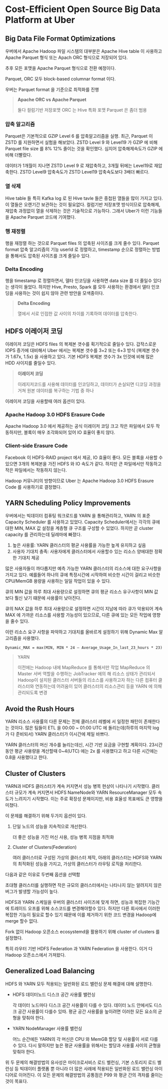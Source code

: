 # Cost-Efficient Open Source Big Data Platform at Uber

## Big Data File Format Optimizations

우버에서 Apache Hadoop 파일 시스템의 대부분은 Apache Hive table 이 사용하고 Apache Parquet 형식 또는 Apach ORC 형식으로 저장되어 있다.

추후 모든 포맷을 Apache Parquet 형식으로 전환 예정이다.

Parquet, ORC 모두 block-based columnar format 이다.

우버는 Parquet format 을 기준으로 최적화를 진행

> **Apache ORC vs Apache Parquet**
>
> 둘다 컬럼기반 저장포맷 ORC 는 Hive 특화 포맷 Parquet 은 좀더 범용

### 압축 알고리즘

Parquet은 기본적으로 GZIP Level 6 를 압축알고리즘을 실행. 최근, Parquet 이 ZSTD 를 지원하면서 실험을 해보았다. ZSTD Level 9 와 Level19 가  GZIP 에 비해 Parquet file size 를 8% 12% 줄이는 것을 확인했다. 심지어 압축해제속도가 GZIP 에 비해 더빨랐다.

데이터가 1개월이 지나면 ZSTD Level 9 로 재압축하고, 3개월 뒤에는 Level19로 재압축한다. ZSTD Level9 압축속도가 ZSTD Level19 압축속도보다 3배더 빠르다.

### 열 삭제

Hive table 들 특히 Kafka log 로 된 Hive tavle 들은 중첩된 열들을 많이 가지고 있다. 이 열들은 오랜기간 보관하는 것이 필요없다. 컬럼기반 저장포맷 방식이므로 압축해제, 재압축 과정없이 열을 삭제하는 것은 기술적으로 가능하다. 그래서 Uber가 이런 기능들을 Apache Parquet 코드에 기여했다.

### 행 재정렬

행을 재정렬 하는 것으로 Parquet files 의 압축된 사이즈를 크게 줄수 있다. Parquet format 압축 알고리즘의 기능 userId 로 정렬하고, timestamp 순으로 정렬하는 방법을 통해서도 압축된 사이즈를 크게 줄일수 있다. 

### Delta Encoding

행을 timestamp 로 정렬하면서, 델타 인코딩을 사용하면 data size 를 더 줄일수 있다는 생각이 들었다. 하지만 Hive, Presto, Spark 를 모두 사용하는 환경에서 델타 인코딩을 사용하는 것이 쉽지 않아 관련 방안을 모색중이다.

> **Delta Encoding**
>
> 열에서 서로 인접한 값 사이의 차이를 기록하여 데이터를 압축한다.

## HDFS 이레이저 코딩

이레이저 코딩은 HDFS files 의 복제본 갯수를 획기적으로 줄일수 있다. 갑작스로운 IOPS 증가에 대비해서 Uber 에서는 복제본 갯수를 3+2 또는 6+3 방식 (복제본 갯수가 1.67x, 1.5x) 을 사용하고 있다. 기본 HDFS 복제본 갯수가 3x 인것에 비해 많은 HDD 사이지를 줄일수 있다.

> **이레이저 코딩**
>
> 이레지저코드를 사용해 데이터를 인코딩하고, 데이터가 손실되면 디코딩 과정을 거쳐 원본 데이터를 복구하는 기법 중 하나

이레이저 코딩을 사용할때 여러 옵션이 있다.

### Apache Hadoop 3.0 HDFS Erasure Code

Apache Hadoop 3.0 에서 제공하는 공식 이레이저 코딩 크고 작은 파일에서 모두 작동하지만, 블록이 매우 조각화되어 있어 IO 효율이 좋지 않다.

### Client-side Erasure Code

Facebook 이 HDFS-RAID project 에서 제공, IO 효율이 좋다. 모든 블록을 사용할 수 있으면 3개의 복제본을 가진 HDFS 와 IO 속도가 같다. 하지만 큰 파일에서만 작동하고 작은 파일에서는 작동하지 않는다.

Hadoop 커뮤니티의 방향이므로 Uber 는 Apache Hadoop 3.0 HDFS Erasure Code 를 사용하기로 결정했다.

## YARN Scheduling Policy Improvements

우버에서는 빅데이터 컴퓨팅 워크로드를 YARN 을 통해관리하고, YARN 의 표준 Capacity Scheduler 를 사용하고 있었다. Capacity Scheduler에서는 각각의 큐에 대한 MIN, MAX 값 설정을 계층형 큐 구조를 구성할 수 있었다. 하지만 곧 cluster capacity 를 관리하는데 딜레마에 빠졌다.

1. 높은 사용률: YARN 클러스터의 평균 사용률을 가능한 높게 유지하고 싶음
2. 사용자 기대치 충족: 사용자에게 클러스터에서 사용할수 있는 리소스 양에대한 정확한 기대치 제공

많은 사용자들이 까다롭지만 예측 가능한 YARN 클러스터의 리소스에 대한 요구사항을 가지고 있다. 예를들어 하나의 큐에 특정시간에 시작하여 비슷한 시간이 걸리고 비슷한 CPU/MemGB 용량을 사용하는 일일 작업이 있을 수 있다.

큐의 MIN 값을 하루 최대 사용량으로 설정하면 큐의 평균 리소스 유구사항이 MIN 값 보다 훨신 낮기 떄문에 사용률이 낮아진다.

큐의 NAX 값을 하루 최대 사용량으로 설정하면 시간이 지남에 따라 큐가 악용되어 계속 MAX 에 가까운 리소스를 사용할 가능성이 있으므로, 다른 큐에 있는 모든 작업에 영향을 줄수 있다.

이런 리소스 요구 사항을 파악하고 기대치를 올바르게 설정하기 위해 Dynamic Max 알고리즘을 사용했다.

```
Dynamic_MAX = max(MIN, MIN * 24 – Average_Usage_In_last_23_hours * 23)
```

> YARN
>
> 이전에는 Hadoop 내에 MapReduce 를 통해서만 작업 MapReduce 의 Master 서버 역할을 수행하는 JobTracker 에의 해 리소스 상태가 관리되서 Hadoop이 설치된 클러스터 서버들의 리소스를 사용하고자 하는 다른 컴퓨터 클러스터와 연동하는데 어려움이 있어 클러스터의 리소스관리 등을 YARN 에 의해 관리되도록 변경

## Avoid the Rush Hours

YARN 리소스 사용률의 다른 문제는 전체 클러스터 레벨에 서 일정한 패턴이 존재한다는 것이다. 많은 팀들이 ETL 을 00:00 ~ 01:00 UTC 에 돌리는데(하루의 마지막 log 가 다 준비되서) YARN 클러스터가 이시간에 제일 바쁘다.

YARN 클러스터의 머신 개수를 늘리는데신, 시간 기반 요금을 구현할 계획이다. 23시간동안 평균 사용량을 계산할때 0~4(UTC) 에는 2x 를 사용했다고 하고 다른 시간에는 0.8을 사용했다고 한다.

## Cluster of Clusters

YARN과 HDFS 클러스터가 계속 커지면서 성능 병목 현상이 나타나기 시작했다. 클러스터 규모가 계속 커지면서 HDFS NameNode와 YARN ResourceManager 모두 속도가 느려지기 시작했다. 이는 주로 확장성 문제이지만, 비용 효율성 목표에도 큰 영향을 미쳤다.

이 문제를 해결하기 위해 두가지 옵션이 있다.

1. 단일 노드의 성능을 지속적으로 개선한다.

   더 좋은 성능을 가진 머신 사용, 성능 병목 지점을 최적화

2. Cluster of Clusters(Federation)

   여러 클러스터로 구성된 가상의 클러스터 제작, 아래의 클러스터는 HDFS와 YARN 의 최적화된 성능을 가지고, 가상의 클러스터가 라우팅 로직을 처리한다.

다음과 같은 이유로 두번째 옵션을 선택함

초대형 클러스터를 실행하면 작은 규모의 클러스터에서는 나타나지 않는 알려지지 않은 버그가 발생할 가능성이 높다.

HDFS과 YARN 스케일을 우버의 클러스터 사이즈에 맞게 하면, 성능과 복잡한 기능간에 트레이드 오프를 위해 소스코드를 변경해야할수 있다. 하지만 다른 회사에서 이러한 복잡한 기능이 필요로 할수 있기 떄문에 이를 제거하기 위한 코드 변경을 Hadoop에 merge 할수 없다.

Fork 없이 Hadoop 오픈소스 ecosystemd을 활용하기 위해 cluster of clusters 를 설정했다.

특히 라우터 기반 HDFS Federation 과 YARN Federation 을 사용한다. 이거 다 Hadoop 오픈소스에서 가져왔다.

## Generalized Load Balancing

HDFS 와 YARN 모두 적용되는 일반화된 로드 밸런싱 문제 해결에 대해 설명한다.

- HDFS 데이터노드 디스크 공간 사용률 밸런싱

  각 데이터 노드마다 디스크 공간 사용률이 다를 수 있다. 데이터 노드 안에서도 디스크 공간 사용률이 다를수 있따. 평균 공간 사용률을 높이려면 이러한 모든 요소의 균형을 맞춰야 한다.

- YARN NodeManager 사용률 밸런싱

  어느 순간에든 YARN의 각 머신은 CPU 와 MemGB 할당 및 사용률이 서로 다를 수 있다. 다시 말하지만 높은 평균 사용률을 위해서는 할당과 사용률 사이의 균형을 맞춰야 한다.

위 두 문제의 해결방법의 유사성은 마이크로서비스 로드 벨런싱, 기본 스토리지 로드 벨런싱 등 빅데이터 플랫폼 뿐 아니라 더 많은 사례에 적용되든 일반화된 로드 밸런싱 아이디어로 이어진다. 이 모든 문제의 해결방법의 공통점은 P99 와 평균 간의 격차를 줄이는 것이 목표다.